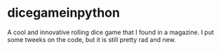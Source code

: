 # dicegameinpython
A cool and innovative rolling dice game that I found in a magazine. I put some tweeks on the code, but it is still pretty rad and new.
